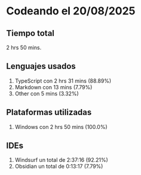 # Codeando el 20/08/2025

## Tiempo total
2 hrs 50 mins.

## Lenguajes usados
1. TypeScript con 2 hrs 31 mins (88.89%)
1. Markdown con 13 mins (7.79%)
1. Other con 5 mins (3.32%)

## Plataformas utilizadas
1. Windows con 2 hrs 50 mins (100.0%)

## IDEs
1. Windsurf un total de 2:37:16 (92.21%)
1. Obsidian un total de 0:13:17 (7.79%)
